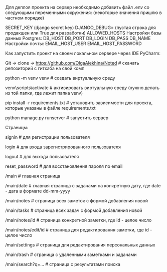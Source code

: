 Для деплоя проекта на сервер необходимо добавить файл .env со следующими переменными окружения:
(некоторые значения пришлю в частном порядке)

SECRET_KEY (django secret key)
DJANGO_DEBUG=   (пустая строка для продакшен или True для разработки)
ALLOWED_HOSTS
Настройки базы данных Postgres:
DB_HOST
DB_PORT
DB_LOGIN
DB_PASS
DB_NAME
Настройки почты:
EMAIL_HOST_USER
EMAIL_HOST_PASSWORD


Как запустить проект на своем локальном сервере через IDE PyCharm:

Git -> clone -> https://github.com/OlgaAlekhina/Noted # скачать репозиторий с гитхаба на свой комп 

python -m venv venv # создать виртуальную среду 

venv\scripts\activate # активировать виртуальную среду (нужно делать из той папки, где лежит папка venv) 

pip install -r requirements.txt # установить зависимости для проекта, которые указаны в файле requirements.txt

python manage.py runserver # запустить сервер

Страницы:

signin      # для регистрации пользователя

login       # для входа зарегистрированного пользователя

logout      # для выхода пользователя

reset_password # для восстановления пароля по email

/main             # главная страница

/main/date      # главная страница с задачами на конкретную дату, где date - дата в формате dd-mm-yyyy

/main/notes       # страница всех заметок с формой добавления новой

/main/tasks       # страница всех задач с формой добавления новой

/main/notes/id     # страница конкретной заметки, где id - целое число

/main/notes/edit/id   # страница для редактирования заметки, где id - целое число

/main/settings     # страница для редактирования персональных данных

/main/trash       # страница с удаленными заметками и задачами

/main/search?q=...      # страница с результатами поиска






